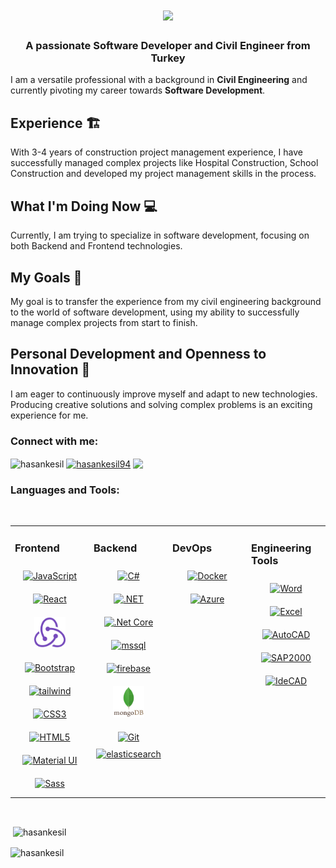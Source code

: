 <h1 align="center">
    <img src="https://readme-typing-svg.herokuapp.com/?font=Righteous&size=35&center=true&vCenter=true&width=500&height=70&duration=4000&lines=Hi+There!+👋;+I'm+Hasan+KESİL!;" />
</h1>
<h3 align="center">A passionate Software Developer and Civil Engineer from Turkey</h3>

I am a versatile professional with a background in **Civil Engineering** and currently pivoting my career towards **Software Development**.

## Experience 🏗️

With 3-4 years of construction project management experience, I have successfully managed complex projects like Hospital Construction, School Construction and developed my project management skills in the process.

## What I'm Doing Now 💻

Currently, I am trying to specialize in software development, focusing on both Backend and Frontend technologies.

## My Goals 🎯

My goal is to transfer the experience from my civil engineering background to the world of software development, using my ability to successfully manage complex projects from start to finish.

## Personal Development and Openness to Innovation 🚀

I am eager to continuously improve myself and adapt to new technologies. Producing creative solutions and solving complex problems is an exciting experience for me.

<h3 align="left">Connect with me:</h3>
<p align= "center>
<a href="https://linkedin.com/in/hasankesil" target="blank"><img align="center" src="https://raw.githubusercontent.com/rahuldkjain/github-profile-readme-generator/master/src/images/icons/Social/linked-in-alt.svg" alt="hasankesil" height="30" width="40" /></a>
<a href="https://instagram.com/hasankesil94" target="blank"><img align="center" src="https://raw.githubusercontent.com/rahuldkjain/github-profile-readme-generator/master/src/images/icons/Social/instagram.svg" alt="hasankesil94" height="30" width="40" /></a>
<a href="mailto:hasankesil@hotmail.com"><img align="center" src="https://img.shields.io/badge/EMail-0078D4.svg?&style=for-the-badge&logo=microsoft%20outlook&logoColor=white" /></a>


</p>

<h3 align="left">Languages and Tools:</h3>


<br/>  

<table>
  <tr><td valign="top" width="25%">

### Frontend  
<div align="center">  
  <a href="https://www.javascript.com/" target="_blank"><img style="margin: 10px" src="https://profilinator.rishav.dev/skills-assets/javascript-original.svg" alt="JavaScript" height="50" /></a>  
<a href="https://reactjs.org/" target="_blank"><img style="margin: 10px" src="https://profilinator.rishav.dev/skills-assets/react-original-wordmark.svg" alt="React" height="50" /></a> 
    <a href="https://redux.js.org" target="_blank" rel="noreferrer">
    <img style="margin: 10px" src="https://raw.githubusercontent.com/devicons/devicon/master/icons/redux/redux-original.svg" alt="redux" height="50"/>
  </a>
<a href="https://getbootstrap.com/docs/3.4/javascript/" target="_blank"><img style="margin: 10px" src="https://profilinator.rishav.dev/skills-assets/bootstrap-plain.svg" alt="Bootstrap" height="50" /></a>
    <a href="https://tailwindcss.com/" target="_blank" rel="noreferrer">
    <img style="margin: 10px" src="https://www.vectorlogo.zone/logos/tailwindcss/tailwindcss-icon.svg" alt="tailwind" height="50"/>
  </a>
<a href="https://www.w3schools.com/css/" target="_blank"><img style="margin: 10px" src="https://profilinator.rishav.dev/skills-assets/css3-original-wordmark.svg" alt="CSS3" height="50" /></a>  
<a href="https://en.wikipedia.org/wiki/HTML5" target="_blank"><img style="margin: 10px" src="https://profilinator.rishav.dev/skills-assets/html5-original-wordmark.svg" alt="HTML5" height="50" /></a>     
<a href="https://mui.com/" target="_blank"><img style="margin: 10px" src="https://profilinator.rishav.dev/skills-assets/mui.png" alt="Material UI" height="50" /></a>  
<a href="https://sass-lang.com/" target="_blank"><img style="margin: 10px" src="https://profilinator.rishav.dev/skills-assets/sass-original.svg" alt="Sass" height="50" /></a>  
</div>

</td><td valign="top" width="25%">



### Backend  
<div align="center"> 
<a href="https://docs.microsoft.com/en-us/dotnet/csharp/" target="_blank"><img style="margin: 10px" src="https://profilinator.rishav.dev/skills-assets/csharp-original.svg" alt="C#" height="50" /></a>
  <a href="https://dotnet.microsoft.com/download/dotnet-framework" target="_blank"><img style="margin: 10px" src="https://profilinator.rishav.dev/skills-assets/dot-net-original-wordmark.svg" alt=".NET" height="50" /></a>
  <a href="https://dotnet.microsoft.com/download" target="_blank"><img style="margin: 10px" src="https://profilinator.rishav.dev/skills-assets/dotnetcore.png" alt=".Net Core" height="50" /></a> 
    <a href="https://www.microsoft.com/en-us/sql-server" target="_blank" rel="noreferrer">
    <img style="margin: 10px" src="https://www.svgrepo.com/show/303229/microsoft-sql-server-logo.svg" alt="mssql"  height="50"/>
  </a> 
    <a href="https://firebase.google.com/" target="_blank" rel="noreferrer">
    <img style="margin: 10px" src="https://www.vectorlogo.zone/logos/firebase/firebase-icon.svg" alt="firebase" height="50"/>
  </a>
  <a href="https://www.mongodb.com/" target="_blank" rel="noreferrer">
    <img style="margin: 10px" src="https://raw.githubusercontent.com/devicons/devicon/master/icons/mongodb/mongodb-original-wordmark.svg" alt="mongodb"  height="50"/>
  </a>
<a href="https://github.com/" target="_blank"><img style="margin: 10px" src="https://profilinator.rishav.dev/skills-assets/git-scm-icon.svg" alt="Git" height="50" /></a> 
    <a href="https://www.elastic.co" target="_blank" rel="noreferrer">
    <img src="https://www.vectorlogo.zone/logos/elastic/elastic-icon.svg" alt="elasticsearch" width="40" height="40"/>
  </a>
</td>
  
<td valign="top" width="25%">

  
### DevOps  
<div align="center">  
<a href="https://www.docker.com/" target="_blank"><img style="margin: 10px" src="https://profilinator.rishav.dev/skills-assets/docker-original-wordmark.svg" alt="Docker" height="50" /></a>  
<a href="https://azure.microsoft.com/en-in/" target="_blank"><img style="margin: 10px" src="https://profilinator.rishav.dev/skills-assets/microsoft_azure-icon.svg" alt="Azure" height="50" /></a>  
</div>

</td>
<td valign="top" width="25%">

  
### Engineering Tools  
<div align="center">  
  <a href="https://www.microsoft.com/tr-tr/microsoft-365/word" target="_blank" rel="noreferrer">
  <img style="margin: 10px" src="https://upload.wikimedia.org/wikipedia/commons/3/39/Microsoft_Office_Word_%282013%E2%80%932019%29.svg" alt="Word" height="50" width= "40"/>
</a>
<a href="https://www.microsoft.com/tr-tr/microsoft-365/excel" target="_blank" rel="noreferrer">
  <img style="margin: 10px" src="https://upload.wikimedia.org/wikipedia/commons/3/34/Microsoft_Office_Excel_%282019%E2%80%93present%29.svg" alt="Excel" height="50" width= "40"/>
</a>
<a href="https://www.autodesk.com.tr/products/autocad/overview" target="_blank" rel="noreferrer">
  <img style="margin: 10px" src="https://upload.wikimedia.org/wikipedia/commons/6/6e/AutoCad_new_logo.svg" alt="AutoCAD" height="50" width="900" />
</a>

<a href="https://www.csiamerica.com/products/sap2000" target="_blank" rel="noreferrer">
  <img style="margin: 10px" src="https://wiki.csiamerica.com/download/thumbnails/1216699/SAP2000_web_Logo_50pxH_201219.png?version=1&modificationDate=1623779152587&api=v2" alt="SAP2000" width="80" height="40"/>
</a>
<a href="https://www.idecad.com.tr/" target="_blank" rel="noreferrer">
  <img style="margin: 10px" src="https://www.idecad.com.tr/upload/uploads/2014/10/ideyapi-logo.png" alt="IdeCAD" width="70" height="40"/>
</a>
</div>

</td>
</tr></table>  

<br/>  






<p>&nbsp;<img align="center" src="https://github-readme-stats.vercel.app/api?username=hasankesil&show_icons=true&locale=en" alt="hasankesil" /></p>

<p><img align="center" src="https://github-readme-streak-stats.herokuapp.com/?user=hasankesil&" alt="hasankesil" /></p>
